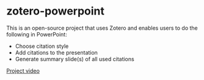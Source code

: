 # zotero-powerpoint

This is an open-source project that uses Zotero and enables users to do the following in PowerPoint:

* Choose citation style
* Add citations to the presentation
* Generate summary slide(s) of all used citations

[Project video](https://groups.google.com/forum/#!forum/zotero-dev)